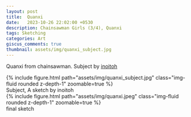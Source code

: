 ```yaml
---
layout: post
title:  Quanxi
date:   2023-10-26 22:02:00 +0530
description: Chainsawman Girls (3/4), Quanxi
tags: Sketching
categories: Art
giscus_comments: true
thumbnail: assets/img/quanxi_subject.jpg
---
```


Quanxi from chainsawman. Subject by [inoitoh](https://www.instagram.com/p/CvONKJ_SJBZ/?hl=en)
<div class="row mt-3">
    <div class="mx-auto d-block">
        {% include figure.html path="assets/img/quanxi_subject.jpg" class="img-fluid rounded z-depth-1" zoomable=true %}
    </div>
</div>
<div class="caption">
    Subject, A sketch by inoitoh 
</div>


<div class="row mt-3">
    <div class="mx-auto d-block">
        {% include figure.html path="assets/img/quanxi.jpeg" class="img-fluid rounded z-depth-1" zoomable=true %}
    </div>
</div>
<div class="caption">
    final sketch
</div>

